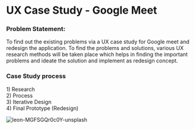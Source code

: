 <h1>UX Case Study - Google Meet </h1>
<h3>Problem Statement:</h3>
To find out the existing problems via a UX case study for Google meet and redesign the application. To find the problems and solutions, various UX research methods will be taken place which helps in finding the important problems and ideate the solution and implement as redesign concept.
<br>
<h3>Case Study process</h3>
1) Research <br>
2) Process <br>
3) Iterative Design <br>
4) Final Prototype (Redesign)<br>

![leon-MGFSGQr0c0Y-unsplash](https://user-images.githubusercontent.com/65614117/134823045-d7e62a54-f7e8-4ad3-902d-454069008e2e.jpg)
